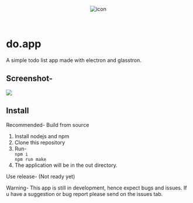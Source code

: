 <p align="center">
  <img src="https://raw.githubusercontent.com/xXTgamerXx/do.app/main/icon.png" alt="icon"></img>
</p>
<br>
<h1>do.app</h1>
A simple todo list app made with electron and glasstron.
<h2>Screenshot-</h2>
<img src="https://user-images.githubusercontent.com/72494265/151741659-f3bcb7b9-35ad-4aab-8dcd-0bef817c938b.png"></img>
<br>
<h2>Install</h2>
<p>Recommended- Build from source</p>
<ol>
<li>Install nodejs and npm</li>
<li>Clone this repository</li>
<li>Run-
<code>
npm i
npm run make
</code></li>
<li>The application will be in the out directory.</li>
</ol>
<p>Use release- (Not ready yet)</p>
<p>Warning- This app is still in development, hence expect bugs and issues. If u have a suggestion or bug report please send on the issues tab.</p>
